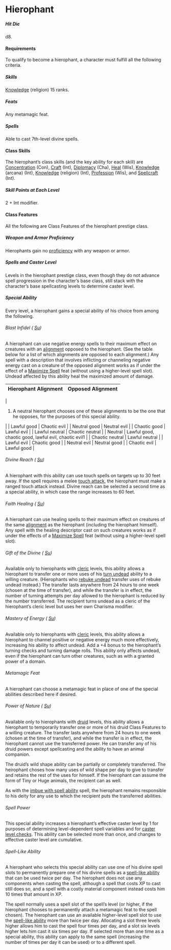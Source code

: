 # Hierophant

##### Hit Die

d8.

#### Requirements

To qualify to become a hierophant, a character must fulfill all the following criteria.

##### Skills

  [Knowledge](/srd/skills/knowledge.htm) (religion) 15 ranks.

##### Feats

Any metamagic feat.

##### Spells

Able to cast 7th-level divine spells.

#### Class Skills

The hierophant’s class skills (and the key ability for each skill) are [Concentration](/srd/skills/concentration.htm) (Con), [Craft](/srd/skills/craft.htm) (Int), [Diplomacy](/srd/skills/diplomacy.htm) (Cha), [Heal](/srd/skills/heal.htm) (Wis), [Knowledge](/srd/skills/knowledge.htm) (arcana) (Int), [Knowledge](/srd/skills/knowledge.htm) (religion) (Int), [Profession](/srd/skills/profession.htm) (Wis), and [Spellcraft](/srd/skills/spellcraft.htm) (Int).

##### Skill Points at Each Level

2 + Int modifier.

#### Class Features

All the following are Class Features of the hierophant prestige class.

##### Weapon and Armor Proficiency

Hierophants gain no [proficiency](/srd/combat/combatModifiers.htm#weaponArmorAndShieldProficiency) with any weapon or armor.

##### Spells and Caster Level

Levels in the hierophant prestige class, even though they do not advance spell progression in the character’s base class, still stack with the character’s base spellcasting levels to determine caster level.

##### Special Ability

Every level, a hierophant gains a special ability of his choice from among the following.

###### Blast Infidel ( [Su](/srd/specialAbilities.htm#supernaturalAbilities))

A hierophant can use negative energy spells to their maximum effect on creatures with an [alignment](/srd/description.htm#alignment) opposed to the hierophant. (See the table below for a list of which alignments are opposed to each alignment.) Any spell with a description that involves inflicting or channeling negative energy cast on a creature of the opposed alignment works as if under the effect of a [Maximize Spell](/srd/feats.htm#maximizeSpell) feat (without using a higher-level spell slot). Undead affected by this ability heal the maximized amount of damage.

| Hierophant Alignment | Opposed Alignment |
| --- | --- |
|  
1. A neutral hierophant chooses one of these alignments to be the one that he opposes, for the purposes of this special ability.

|
| Lawful good | Chaotic evil |
| Neutral good | Neutral evil |
| Chaotic good | Lawful evil |
| Lawful neutral | Chaotic neutral |
| Neutral | Lawful good, chaotic good, lawful evil, chaotic evil1 |
| Chaotic neutral | Lawful neutral |
| Lawful evil | Chaotic good |
| Neutral evil | Neutral good |
| Chaotic evil | Lawful good |

###### Divine Reach ( [Su](/srd/specialAbilities.htm#supernaturalAbilities))

A hierophant with this ability can use touch spells on targets up to 30 feet away. If the spell requires a melee [touch attack](/srd/combat/combatStatistics.htm#touchAttacks), the hierophant must make a ranged touch attack instead. Divine reach can be selected a second time as a special ability, in which case the range increases to 60 feet.

###### Faith Healing ( [Su](/srd/specialAbilities.htm#supernaturalAbilities))

A hierophant can use healing spells to their maximum effect on creatures of the same [alignment](/srd/description.htm#alignment) as the hierophant (including the hierophant himself). Any spell with the healing descriptor cast on such creatures works as if under the effects of a [Maximize Spell](/srd/feats.htm#maximizeSpell) feat (without using a higher-level spell slot).

###### Gift of the Divine ( [Su](/srd/specialAbilities.htm#supernaturalAbilities))

Available only to hierophants with [cleric](/srd/classes/cleric.htm) levels, this ability allows a hierophant to transfer one or more uses of his [turn undead](/srd/combat/specialAttacks.htm#turnOrRebukeUndead) ability to a willing creature. (Hierophants who [rebuke undead](/srd/combat/specialAttacks.htm#turnOrRebukeUndead) transfer uses of rebuke undead instead.) The transfer lasts anywhere from 24 hours to one week (chosen at the time of transfer), and while the transfer is in effect, the number of turning attempts per day allowed to the hierophant is reduced by the number transferred. The recipient turns undead as a cleric of the hierophant’s cleric level but uses her own Charisma modifier.

###### Mastery of Energy ( [Su](/srd/specialAbilities.htm#supernaturalAbilities))

Available only to hierophants with [cleric](/srd/classes/cleric.htm) levels, this ability allows a hierophant to channel positive or negative energy much more effectively, increasing his ability to affect undead. Add a +4 bonus to the hierophant’s turning checks and turning damage rolls. This ability only affects undead, even if the hierophant can turn other creatures, such as with a granted power of a domain.

###### Metamagic Feat

A hierophant can choose a metamagic feat in place of one of the special abilities described here if desired.

###### Power of Nature ( [Su](/srd/specialAbilities.htm#supernaturalAbilities))

Available only to hierophants with [druid](/srd/classes/druid.htm) levels, this ability allows a hierophant to temporarily transfer one or more of his druid Class Features to a willing creature. The transfer lasts anywhere from 24 hours to one week (chosen at the time of transfer), and while the transfer is in effect, the hierophant cannot use the transferred power. He can transfer any of his druid powers except spellcasting and the ability to have an animal companion.

The druid’s wild shape ability can be partially or completely transferred. The heirophant choses how many uses of wild shape per day to give to transfer and retains the rest of the uses for himself. If the hierophant can assume the form of Tiny or Huge animals, the recipient can as well.

As with the [imbue with spell ability](/srd/spells/imbueWithSpellAbility.htm) spell, the hierophant remains responsible to his deity for any use to which the recipient puts the transferred abilities.

###### Spell Power

This special ability increases a hierophant’s effective caster level by 1 for purposes of determining level-dependent spell variables and for [caster level checks](/srd/magicOverview/castingSpells.htm#casterLevelChecks). This ability can be selected more than once, and changes to effective caster level are cumulative.

###### Spell-Like Ability

A hierophant who selects this special ability can use one of his divine spell slots to permanently prepare one of his divine spells as a [spell-like ability](/srd/specialAbilities.htm#spellLikeAbilities) that can be used twice per day. The hierophant does not use any components when casting the spell, although a spell that costs XP to cast still does so, and a spell with a costly material component instead costs him 10 times that amount in XP.

The spell normally uses a spell slot of the spell’s level (or higher, if the hierophant chooses to permanently attach a metamagic feat to the spell chosen). The hierophant can use an available higher-level spell slot to use the [spell-like ability](/srd/specialAbilities.htm#spellLikeAbilities) more than twice per day. Allocating a slot three levels higher allows him to cast the spell four times per day, and a slot six levels higher lets him cast it six times per day. If selected more than one time as a special ability, this ability can apply to the same spell (increasing the number of times per day it can be used) or to a different spell.

